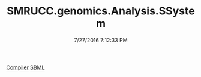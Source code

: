 ﻿---
title: SMRUCC.genomics.Analysis.SSystem
date: 7/27/2016 7:12:33 PM
---

[Compiler](T-SMRUCC.genomics.Analysis.SSystem.Compiler.html)
[SBML](T-SMRUCC.genomics.Analysis.SSystem.SBML.html)
